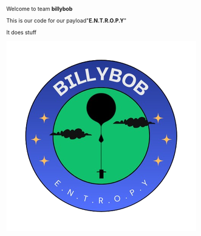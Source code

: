 Welcome to team **billybob**

This is our code for our payload"**E.N.T.R.O.P.Y**"

It does stuff

![BillyBob](assest/billybob.png)
